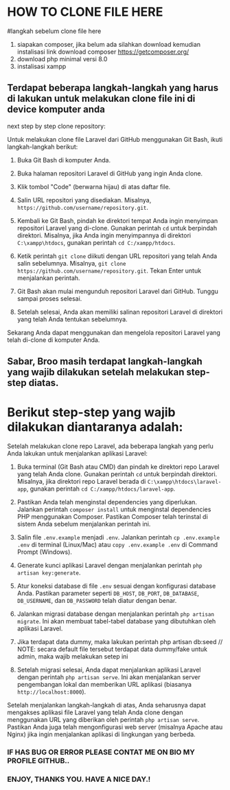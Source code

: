 # HOW TO CLONE FILE HERE

#langkah sebelum clone file here 

1. siapakan composer, jika belum ada silahkan download kemudian instalisasi
   link download composer https://getcomposer.org/
3. download php minimal versi 8.0
4. instalisasi xampp
   
## Terdapat beberapa langkah-langkah yang harus di lakukan untuk melakukan clone file ini di device komputer anda
next step by step clone repository:

Untuk melakukan clone file Laravel dari GitHub menggunakan Git Bash, ikuti langkah-langkah berikut:

1. Buka Git Bash di komputer Anda.

2. Buka halaman repositori Laravel di GitHub yang ingin Anda clone.

3. Klik tombol "Code" (berwarna hijau) di atas daftar file.

4. Salin URL repositori yang disediakan. Misalnya, `https://github.com/username/repository.git`.

5. Kembali ke Git Bash, pindah ke direktori tempat Anda ingin menyimpan repositori Laravel yang di-clone. Gunakan perintah `cd` untuk berpindah direktori. Misalnya, jika Anda ingin menyimpannya di direktori `C:\xampp\htdocs`, gunakan perintah `cd C:/xampp/htdocs`.

6. Ketik perintah `git clone` diikuti dengan URL repositori yang telah Anda salin sebelumnya. Misalnya, `git clone https://github.com/username/repository.git`. Tekan Enter untuk menjalankan perintah.

7. Git Bash akan mulai mengunduh repositori Laravel dari GitHub. Tunggu sampai proses selesai.

8. Setelah selesai, Anda akan memiliki salinan repositori Laravel di direktori yang telah Anda tentukan sebelumnya.

Sekarang Anda dapat menggunakan dan mengelola repositori Laravel yang telah di-clone di komputer Anda.


## Sabar, Broo masih terdapat langkah-langkah yang wajib dilakukan setelah melakukan step-step diatas.
# Berikut step-step yang wajib dilakukan diantaranya adalah: 

Setelah melakukan clone repo Laravel, ada beberapa langkah yang perlu Anda lakukan untuk menjalankan aplikasi Laravel:

1. Buka terminal (Git Bash atau CMD) dan pindah ke direktori repo Laravel yang telah Anda clone. Gunakan perintah `cd` untuk berpindah direktori. Misalnya, jika direktori repo Laravel berada di `C:\xampp\htdocs\laravel-app`, gunakan perintah `cd C:/xampp/htdocs/laravel-app`.

2. Pastikan Anda telah menginstal dependencies yang diperlukan. Jalankan perintah `composer install` untuk menginstal dependencies PHP menggunakan Composer. Pastikan Composer telah terinstal di sistem Anda sebelum menjalankan perintah ini.

3. Salin file `.env.example` menjadi `.env`. Jalankan perintah `cp .env.example .env` di terminal (Linux/Mac) atau `copy .env.example .env` di Command Prompt (Windows).

4. Generate kunci aplikasi Laravel dengan menjalankan perintah `php artisan key:generate`.

5. Atur koneksi database di file `.env` sesuai dengan konfigurasi database Anda. Pastikan parameter seperti `DB_HOST`, `DB_PORT`, `DB_DATABASE`, `DB_USERNAME`, dan `DB_PASSWORD` telah diatur dengan benar.

6. Jalankan migrasi database dengan menjalankan perintah `php artisan migrate`. Ini akan membuat tabel-tabel database yang dibutuhkan oleh aplikasi Laravel.
7. Jika terdapat data dummy, maka lakukan perintah php artisan db:seed
   // NOTE: secara default file tersebut terdapat data dummy/fake untuk admin, maka wajib melakukan  setep ini

9. Setelah migrasi selesai, Anda dapat menjalankan aplikasi Laravel dengan perintah `php artisan serve`. Ini akan menjalankan server pengembangan lokal dan memberikan URL aplikasi (biasanya `http://localhost:8000`).

Setelah menjalankan langkah-langkah di atas, Anda seharusnya dapat mengakses aplikasi file Laravel yang telah Anda clone dengan menggunakan URL yang diberikan oleh perintah `php artisan serve`. Pastikan Anda juga telah mengonfigurasi web server (misalnya Apache atau Nginx) jika ingin menjalankan aplikasi di lingkungan yang berbeda.

### IF HAS BUG OR ERROR PLEASE CONTAT ME ON BIO MY PROFILE GITHUB..
### ENJOY, THANKS YOU. HAVE A NICE DAY.! ###
